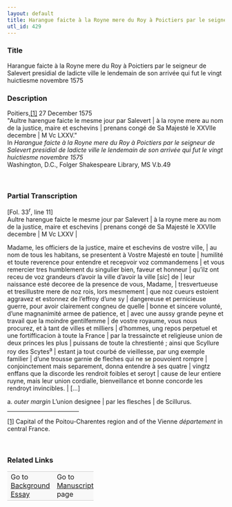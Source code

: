 ```yaml
---  
layout: default  
title: Harangue faicte à la Royne mere du Roy à Poictiers par le seigneur de Salvert presidial de ladicte ville le lendemain de son arrivée qui fut le vingt huictiesme novembre 1575  
utl_id: 429
---
```


### Title

Harangue faicte à la Royne mere du Roy à Poictiers par le seigneur de Salevert presidial de ladicte ville le lendemain de son arrivée qui fut le vingt huictiesme novembre 1575

### Description

<p>Poitiers,<a href="#_ftn1" name="_ftnref1" title="" id="_ftnref1">[1]</a> 27 December 1575<br />
"Aultre harengue faicte le mesme jour par Salevert | à la royne mere au nom de la justice, maire et eschevins | prenans congé de Sa Majesté le XXVIIe decembre | M Vc LXXV."<br />
In <em>Harangue faicte à la Royne mere du Roy à Poictiers par le seigneur de Salevert presidial de ladicte ville le lendemain de son arrivée qui fut le vingt huictiesme novembre 1575</em><br />
Washington, D.C., Folger Shakespeare Library, MS V.b.49</p>
<p> </p>


### Partial Transcription

<p>[Fol. 33<sup>r</sup>, line 11] <br />
Aultre harengue faicte le mesme jour par Salevert | à la royne mere au nom de la justice, maire et eschevins | prenans congé de Sa Majesté le XXVIIe decembre | M Vc LXXV |</p>
<p>Madame, les officiers de la justice, maire et eschevins de vostre ville, | au nom de tous les habitans, se presentent à Vostre Majesté en toute | humilité et toute reverence pour entendre et recepvoir voz commandemens | et vous remercier tres humblement du singulier bien, faveur et honneur | qu’ilz ont receu de voz grandeurs d’avoir la ville d’avoir la ville [<em>sic</em>] de | leur naissance esté decoree de la presence de vous, Madame, | tresvertueuse et tresillustre mere de noz rois, lors mesmement | que noz cueurs estoient aggravez et estonnez de l’effroy d’une sy | dangereuse et pernicieuse guerre, pour avoir clairement congneu de quelle | bonne et sincere volunté, d’une magnanimité armee de patience, et | avec une aussy grande peyne et travail que la moindre gentilfemme | de vostre royaume, vous nous procurez, et à tant de villes et milliers | d’hommes, ung repos perpetuel et une fortifficacion à toute la France | par la tressaincte et religieuse union de deux princes les plus | puissans de toute la chrestienté ; ainsi que Scyllure roy des Scytes<sup>a</sup> | estant ja tout courbé de vieillesse, par ung exemple familier | d’une trousse garnie de fleches qui ne se pouvoient rompre | conjoinctement mais separement, donna entendre à ses quatre | vingtz enffans que la discorde les rendroit foibles et seroyt | cause de leur entiere ruyne, mais leur union cordialle, bienveillance et bonne concorde les rendroyt invincibles. | […]</p>
<p>a. <em>outer margin</em> L’union designee | par les flesches | de Scillurus.</p>
<div>
<hr align="left" size="1" width="33%" /><div id="ftn1">
<p><a href="#_ftnref1" name="_ftn1" title="" id="_ftn1">[1]</a> Capital of the Poitou-Charentes region and of the Vienne <em>département</em> in central France.</p>
<p> </p>
</div>
</div>


### Related Links

<table border="0.5" cellpadding="1" cellspacing="1" style="width: 200px; background-color:#F8F8F8;">
    <tbody style="border-color:#ccc">
        <tr style="border-color:#ccc">
            <td>Go to <a href="https://centerfordigitalhumanities.github.io/Newberry-French-paleography/_background_essay/429" target="_blank">Background Essay</a></td>
            <td>Go to <a href="https://centerfordigitalhumanities.github.io/Newberry-French-paleography/www/record.html?id=429" target="_blank">Manuscript</a> page</td>
        </tr>
    </tbody>
</table>